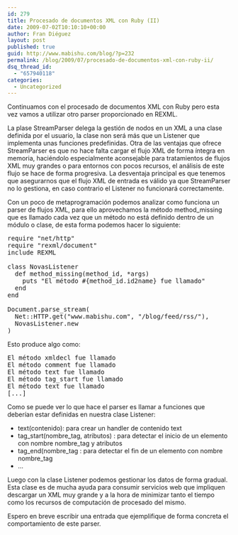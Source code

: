 ```yaml
---
id: 279
title: Procesado de documentos XML con Ruby (II)
date: 2009-07-02T10:10:10+00:00
author: Fran Diéguez
layout: post
published: true
guid: http://www.mabishu.com/blog/?p=232
permalink: /blog/2009/07/procesado-de-documentos-xml-con-ruby-ii/
dsq_thread_id:
  - "657940118"
categories:
  - Uncategorized
---
```

Continuamos con el procesado de documentos XML con Ruby pero esta vez vamos a utilizar otro parser proporcionado en REXML.

La plase StreamParser delega la gestión de nodos en un XML a una clase definida por el usuario, la clase non será más que un Listener que implementa unas funciones predefinidas. Otra de las ventajas que ofrece StreamParser es que no hace falta cargar el flujo XML de forma íntegra en memoria, haciéndolo especialmente aconsejable para tratamientos de flujos XML muy grandes o para entornos con pocos recursos, el análisis de este flujo se hace de forma progresiva. La desventaja principal es que tenemos que asegurarnos que el flujo XML de entrada es válido ya que StreamParser no lo gestiona, en caso contrario el Listener no funcionará correctamente.

Con un poco de metaprogramación podemos analizar como funciona un parser de flujos XML, para ello aprovechamos la método method_missing que es llamado cada vez que un método no está definido dentro de un módulo o clase, de esta forma podemos hacer lo siguiente:
<pre lang="ruby">require "net/http"
require "rexml/document"
include REXML

class NovasListener
  def method_missing(method_id, *args)
    puts "El método #{method_id.id2name} fue llamado"
  end
end

Document.parse_stream(
  Net::HTTP.get("www.mabishu.com", "/blog/feed/rss/"),
  NovasListener.new
)</pre>

Esto produce algo como:
<pre lang="ruby">El método xmldecl fue llamado
El método comment fue llamado
El método text fue llamado
El método tag_start fue llamado
El método text fue llamado
[...]</pre>
Como se puede ver lo que hace el parser es llamar a funciones que deberían estar definidas en nuestra clase Listener:
<ul>
	<li>text(contenido): para crear un handler de contenido text</li>
	<li>tag_start(nombre_tag, atributos) : para detectar el inicio de un elemento con nombre nombre_tag y atributos</li>
	<li>tag_end(nombre_tag : para detectar el fin de un elemento con nombre nombre_tag</li>
	<li>...</li>
</ul>
Luego con la clase Listener podemos gestionar los datos de forma gradual. Esta clase es de mucha ayuda para consumir servicios web que impliquen descargar un XML muy grande y a la hora de minimizar tanto el tiempo como los recursos de computación de procesado del mismo.

Espero en breve escribir una entrada que ejemplifique de forma concreta el comportamiento de este parser.
